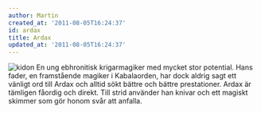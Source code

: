 ```yaml
---
author: Martin
created_at: '2011-08-05T16:24:37'
id: ardax
title: Ardax
updated_at: '2011-08-05T16:24:37'
---
```

<img src="http://kampanj.ripperdoc.net/wp-content/uploads/kidon-178x300.jpg" title="kidon" class="alignright size-medium wp-image-653" /> En ung ebhronitisk krigarmagiker med mycket stor potential. Hans fader, en framstående magiker i Kabalaorden, har dock aldrig sagt ett vänligt ord till Ardax och alltid sökt bättre och bättre prestationer. Ardax är tämligen fåordig och direkt. Till strid använder han knivar och ett magiskt skimmer som gör honom svår att anfalla.